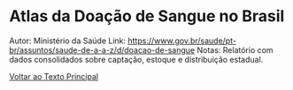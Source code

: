 # Atlas da Doação de Sangue no Brasil
Autor: Ministério da Saúde
Link: https://www.gov.br/saude/pt-br/assuntos/saude-de-a-a-z/d/doacao-de-sangue
Notas: Relatório com dados consolidados sobre captação, estoque e distribuição estadual.

[Voltar ao Texto Principal](../index.md)
